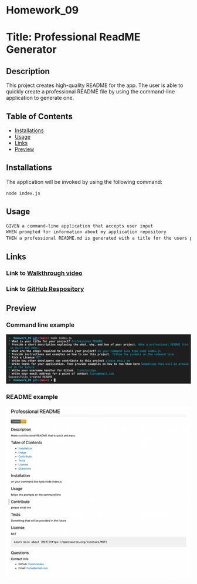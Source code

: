 # Homework_09
# Title: Professional ReadME Generator
## Description
This project creates high-quality README for the app. The user is able to quickly create a professional README file by using the command-line application to generate one.
## Table of Contents
- [Installations](#Installations)
- [Usage](#Usage)
- [Links](#Links)
- [Preview](#Preview)

## Installations
The application will be invoked by using the following command:
```zsh
node index.js
```
## Usage
```md
GIVEN a command-line application that accepts user input 
WHEN prompted for information about my application repository
THEN a professional README.md is generated with a title for the users project, description, table of contents, installation section, usage section, contribute section, tests section, license section, and questions section
```
## Links 
### Link to [Walkthrough video](https://watch.screencastify.com/v/1aeptql6HzJm2TMUsYfn)
### Link to [GitHub Respository](https://github.com/fiona1nicdao/Homework_09)

## Preview
### Command line example 
![screenshot-commandline](./images/command-line.png)

### README example 
![screenshot-readme](./images/example-readme.png)

